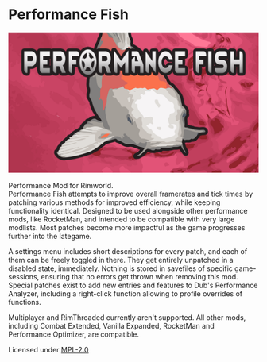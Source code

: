 # Performance Fish
![](About/Preview.png?raw=true)  
  
Performance Mod for Rimworld.  
Performance Fish attempts to improve overall framerates and tick times by patching various methods for improved efficiency, while keeping functionality identical. Designed to be used alongside other performance mods, like RocketMan, and intended to be compatible with very large modlists. Most patches become more impactful as the game progresses further into the lategame.  
  
A settings menu includes short descriptions for every patch, and each of them can be freely toggled in there. They get entirely unpatched in a disabled state, immediately. Nothing is stored in savefiles of specific game-sessions, ensuring that no errors get thrown when removing this mod.  
Special patches exist to add new entries and features to Dub's Performance Analyzer, including a right-click function allowing to profile overrides of functions.  
  
Multiplayer and RimThreaded currently aren't supported. All other mods, including Combat Extended, Vanilla Expanded, RocketMan and Performance Optimizer, are compatible.  
  
Licensed under [MPL-2.0](https://tldrlegal.com/license/mozilla-public-license-2.0-(mpl-2))